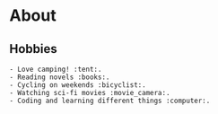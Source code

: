 # About

## Hobbies
    - Love camping! :tent:.
    - Reading novels :books:.
    - Cycling on weekends :bicyclist:.
    - Watching sci-fi movies :movie_camera:.
    - Coding and learning different things :computer:.